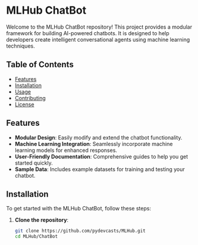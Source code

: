# MLHub ChatBot

Welcome to the MLHub ChatBot repository! This project provides a modular framework for building AI-powered chatbots. It is designed to help developers create intelligent conversational agents using machine learning techniques.

## Table of Contents

- [Features](#features)
- [Installation](#installation)
- [Usage](#usage)
- [Contributing](#contributing)
- [License](#license)

## Features

- **Modular Design**: Easily modify and extend the chatbot functionality.
- **Machine Learning Integration**: Seamlessly incorporate machine learning models for enhanced responses.
- **User-Friendly Documentation**: Comprehensive guides to help you get started quickly.
- **Sample Data**: Includes example datasets for training and testing your chatbot.

## Installation

To get started with the MLHub ChatBot, follow these steps:

1. **Clone the repository**:
   ```bash
   git clone https://github.com/pydevcasts/MLHub.git
   cd MLHub/ChatBot
